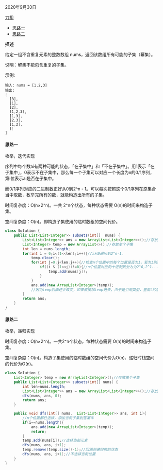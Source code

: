 2020年9月30日

[力扣](https://leetcode-cn.com/problems/subsets/solution/)

- [思路一](#思路一)
- [思路二](#思路二)

**描述**

给定一组不含重复元素的整数数组 nums，返回该数组所有可能的子集（幂集）。

说明：解集不能包含重复的子集。

示例:
```
输入: nums = [1,2,3]
输出:
[
  [3],
  [1],
  [2],
  [1,2,3],
  [1,3],
  [2,3],
  [1,2],
  []
]
```

#### 思路一

枚举，迭代实现

序列中每个数ai有两种可能的状态，「在子集中」和「不在子集中」。用1表示「在子集中」，0表示不在子集中，那么每一个子集可以对应一个长度为n的0/1序列，第i位表示ai是否在子集中。

而0/1序列对应的二进制数正好从0到2^n - 1。可以每次按照这个0/1序列在原集合当中取数，枚举完所有的数，就能构造出所有的子集。

时间复杂度：O(n×2^n)。一共 2^n个状态，每种状态需要 O(n)的时间来构造子集。

空间复杂度：O(n)。即构造子集使用的临时数组的空间代价。

```java
class Solution {
    public List<List<Integer>> subsets(int[]  nums) {
        List<List<Integer>> ans = new ArrayList<List<Integer>>();//存放答案
        List<Integer> temp = new ArrayList<>();//存放单个子集
        int len = nums.length;
        for(int i = 0;i<(1<<len);i++){//i从0遍历到2^n-1。
            temp.clear();
            for(int j=0;j<len;j++){//检查n个位置中的每个位置是否为1，若为1则取该位置的元素，否则不取。
                if((i & (1<<j))!=0){//n个位置对应的十进制数分为为2^0,2^1...2^n。
                    temp.add(nums[j]);
                }
            }
            ans.add(new ArrayList<Integer>(temp));
            //因为temp后面还会改变，如果直接加temp进去，由于是引用类型，里面t的值和外面t的值是同变化的。
        }
        return ans;
    }
}
```

#### 思路二

枚举，递归实现

时间复杂度：O(n×2^n)。一共2^n个状态，每种状态需要 O(n)的时间来构造子集。

空间复杂度：O(n)。构造子集使用的临时数组的空间代价为O(n)，递归时栈空间的代价为O(n)。

```java
class Solution {
    List<Integer> temp = new ArrayList<Integer>();//存放单个子集
    public List<List<Integer>> subsets(int[] nums) {
        int len=nums.length;
        List<List<Integer>> ans = new ArrayList<List<Integer>>();//存放答案
        dfs(nums, ans, 0);
        return ans;
    }

    public void dfs(int[] nums,  List<List<Integer>> ans, int i){
        //n个位置都已选择，添加当前子集到答案中
        if(i==nums.length){
            ans.add(new ArrayList<Integer>(temp));
            return;
        }
        temp.add(nums[i]);//选择当前元素
        dfs(nums, ans, i+1);
        temp.remove(temp.size()-1);//回溯到递归前的状态
        dfs(nums, ans, i+1);//不选择当前位置
    }
}
```
